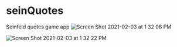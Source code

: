 # seinQuotes
Seinfeld quotes game app
![Screen Shot 2021-02-03 at 1 32 08 PM](https://user-images.githubusercontent.com/74464186/106942039-85482900-66d8-11eb-9853-5e865664de4c.png)

![Screen Shot 2021-02-03 at 1 32 22 PM](https://user-images.githubusercontent.com/74464186/106942079-95600880-66d8-11eb-876b-f6f9f827ece9.png)

